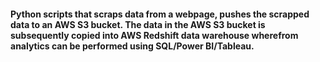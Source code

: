 #### Python scripts that scraps data from a webpage, pushes the scrapped data to an AWS S3 bucket. The data in the AWS S3 bucket is subsequently copied into AWS Redshift data warehouse wherefrom analytics can be performed using SQL/Power BI/Tableau.
